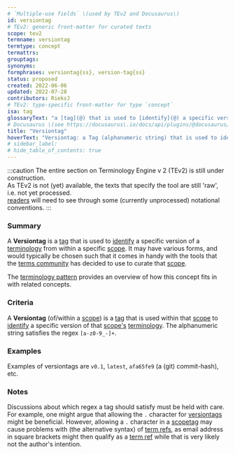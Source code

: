 ```yaml
---
# `Multiple-use fields` \(used by TEv2 and Docusaurus\)
id: versiontag
# TEv2: generic front-matter for curated texts
scope: tev2
termname: versiontag
termtype: concept
termattrs:
grouptags:
synonyms:
formphrases: versiontag{ss}, version-tag{ss}
status: proposed
created: 2022-06-06
updated: 2022-07-28
contributors: RieksJ
# TEv2: type-specific front-matter for type `concept`
isa: tag
glossaryText: "a [tag](@) that is used to [identify](@) a specific version of a [terminology](@) from within a specific [scope](@)."
# Docusaurus \(see https://docusaurus\.io/docs/api/plugins/@docusaurus/plugin-content-docs#markdown-front-matter\):
title: "Versiontag"
hoverText: "Versiontag: a Tag (alphanumeric string) that is used to identify a specific version of a Terminology from within a specific Scope."
# sidebar_label:
# hide_table_of_contents: true
---
```


:::caution
The entire section on Terminology Engine v 2 (TEv2) is still under construction.<br/>
As TEv2 is not (yet) available, the texts that specify the tool are still 'raw', i.e. not yet processed.<br/>[readers](@) will need to see through some (currently unprocessed) notational conventions.
:::

### Summary
A **Versiontag** is a [tag](@) that is used to [identify](@) a specific version of a [terminology](@) from within a specific [scope](@). It may have various forms, and would typically be chosen such that it comes in handy with the tools that the [terms community](@) has decided to use to curate that [scope](@).

The [terminology pattern](pattern-terminology-support@) provides an overview of how this concept fits in with related concepts.

### Criteria
A **Versiontag** (of/within a [scope](@)) is a [tag](@) that is used within that [scope](@) to [identify](@) a specific version of that [scope's](@) [terminology](@). The alphanumeric string satisfies the regex `[a-z0-9_-]+`.

### Examples
Examples of versiontags are `v0.1`, `latest`, `afa65fe9` (a (git) commit-hash), etc.

### Notes
Discussions about which regex a tag should satisfy must be held with care. For example, one might argue that allowing the `.` character for [versiontags](@) might be beneficial. However, allowing a `.` character in a [scopetag](@) may cause problems with (the alternative syntax) of [term refs](@), as email address in square brackets might then qualify as a [term ref](@) while that is very likely not the author's intention.